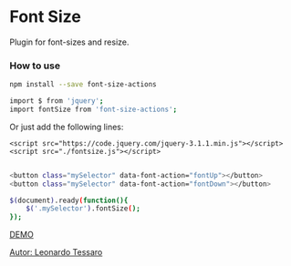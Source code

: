 # Font Size

Plugin for font-sizes and resize.

### How to use
```sh
npm install --save font-size-actions

import $ from 'jquery';
import fontSize from 'font-size-actions';
```
Or just add the following lines:

`<script src="https://code.jquery.com/jquery-3.1.1.min.js"></script>`
`<script src="./fontsize.js"></script>`


```sh

<button class="mySelector" data-font-action="fontUp"></button>
<button class="mySelector" data-font-action="fontDown"></button>

$(document).ready(function(){
    $('.mySelector').fontSize();
});
```

[DEMO](https://leonardotessaroalves.github.io/fontsize/)


[Autor: Leonardo Tessaro](mailto:leonardotessaroalves@gmail.com)
